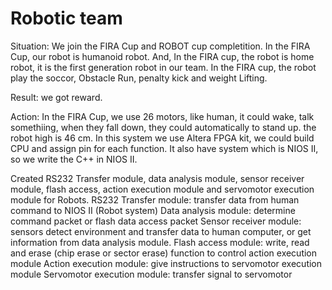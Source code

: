 # Robotic team 
Situation:
We join the FIRA Cup and ROBOT cup completition.
In the FIRA Cup, our robot is humanoid robot. And, In the FIRA cup, the robot is home robot, it is the first generation robot in our team.
In the FIRA cup, the robot play the soccor, Obstacle Run, penalty kick and weight Lifting.

Result:
we got reward.

Action:
In the FIRA Cup, we use 26 motors, like human, it could wake, talk somethiing, when they fall down, they could automatically to stand up. the robot high is 46 cm. 
In this system we use Altera FPGA kit, we could build CPU and assign pin for each function. It also have system which is NIOS II, so we write the C++ in NIOS II.

Created RS232 Transfer module, data analysis module, sensor receiver module, flash access, action execution module and servomotor execution module for Robots.
RS232 Transfer module: transfer data from human command to NIOS II (Robot system)
Data analysis module: determine command packet or flash data access packet
Sensor receiver module: sensors detect environment and transfer data to human computer, or get information from data analysis module. 
Flash access module: write, read and erase (chip erase or sector erase) function to control action execution module
Action execution module: give instructions to servomotor execution module
Servomotor execution module: transfer signal to servomotor
